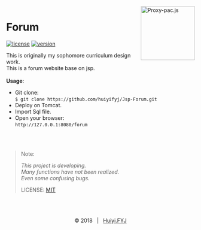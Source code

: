 <img src="https://github.com/huiyifyj/Jsp-Forum/blob/master/WebRoot/favicon.png" alt="Proxy-pac.js" alt="logo" width="144" height="144" align="right" />

# Forum

[![license](https://img.shields.io/github/license/huiyifyj/Jsp-Forum.svg?style=flat-square)](https://github.com/huiyifyj/Jsp-Forum/blob/master/LICENSE)
[![version](https://img.shields.io/github/release/huiyifyj/Jsp-Forum.svg?style=flat-square)](https://github.com/huiyifyj/Jsp-Forum/releases/latest)

This is originally my sophomore curriculum design work.<br>
This is a forum website base on jsp.<br>
<br>
**Usage**:
- Git clone:<br>
  `$ git clone https://github.com/huiyifyj/Jsp-Forum.git`
- Deploy on Tomcat.
- Import Sql file.
- Open your browser:<br>
  `http://127.0.0.1:8080/forum`
<br>
<br>

> Note:<br>
>
> *This project is developing.*<br>
> *Many functions have not been realized.*<br>
> *Even some confusing bugs.*<br>
>
>
> LICENSE: [MIT](https://github.com/huiyifyj/Jsp-Forum/blob/master/LICENSE)

<br>
<br>
<br>
<div align=center>
	&copy; 2018 &nbsp; | &nbsp; <a href="https://huiyifyj.github.io">Huiyi.FYJ</a>
</div>
